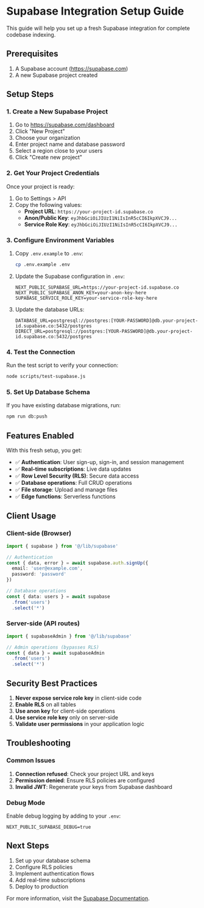 # Supabase Integration Setup Guide

This guide will help you set up a fresh Supabase integration for complete codebase indexing.

## Prerequisites

1. A Supabase account (https://supabase.com)
2. A new Supabase project created

## Setup Steps

### 1. Create a New Supabase Project

1. Go to https://supabase.com/dashboard
2. Click "New Project"
3. Choose your organization
4. Enter project name and database password
5. Select a region close to your users
6. Click "Create new project"

### 2. Get Your Project Credentials

Once your project is ready:

1. Go to Settings > API
2. Copy the following values:
   - **Project URL**: `https://your-project-id.supabase.co`
   - **Anon/Public Key**: `eyJhbGciOiJIUzI1NiIsInR5cCI6IkpXVCJ9...`
   - **Service Role Key**: `eyJhbGciOiJIUzI1NiIsInR5cCI6IkpXVCJ9...`

### 3. Configure Environment Variables

1. Copy `.env.example` to `.env`:
   ```bash
   cp .env.example .env
   ```

2. Update the Supabase configuration in `.env`:
   ```env
   NEXT_PUBLIC_SUPABASE_URL=https://your-project-id.supabase.co
   NEXT_PUBLIC_SUPABASE_ANON_KEY=your-anon-key-here
   SUPABASE_SERVICE_ROLE_KEY=your-service-role-key-here
   ```

3. Update the database URLs:
   ```env
   DATABASE_URL=postgresql://postgres:[YOUR-PASSWORD]@db.your-project-id.supabase.co:5432/postgres
   DIRECT_URL=postgresql://postgres:[YOUR-PASSWORD]@db.your-project-id.supabase.co:5432/postgres
   ```

### 4. Test the Connection

Run the test script to verify your connection:
```bash
node scripts/test-supabase.js
```

### 5. Set Up Database Schema

If you have existing database migrations, run:
```bash
npm run db:push
```

## Features Enabled

With this fresh setup, you get:

- ✅ **Authentication**: User sign-up, sign-in, and session management
- ✅ **Real-time subscriptions**: Live data updates
- ✅ **Row Level Security (RLS)**: Secure data access
- ✅ **Database operations**: Full CRUD operations
- ✅ **File storage**: Upload and manage files
- ✅ **Edge functions**: Serverless functions

## Client Usage

### Client-side (Browser)
```typescript
import { supabase } from '@/lib/supabase'

// Authentication
const { data, error } = await supabase.auth.signUp({
  email: 'user@example.com',
  password: 'password'
})

// Database operations
const { data: users } = await supabase
  .from('users')
  .select('*')
```

### Server-side (API routes)
```typescript
import { supabaseAdmin } from '@/lib/supabase'

// Admin operations (bypasses RLS)
const { data } = await supabaseAdmin
  .from('users')
  .select('*')
```

## Security Best Practices

1. **Never expose service role key** in client-side code
2. **Enable RLS** on all tables
3. **Use anon key** for client-side operations
4. **Use service role key** only on server-side
5. **Validate user permissions** in your application logic

## Troubleshooting

### Common Issues

1. **Connection refused**: Check your project URL and keys
2. **Permission denied**: Ensure RLS policies are configured
3. **Invalid JWT**: Regenerate your keys from Supabase dashboard

### Debug Mode

Enable debug logging by adding to your `.env`:
```env
NEXT_PUBLIC_SUPABASE_DEBUG=true
```

## Next Steps

1. Set up your database schema
2. Configure RLS policies
3. Implement authentication flows
4. Add real-time subscriptions
5. Deploy to production

For more information, visit the [Supabase Documentation](https://supabase.com/docs).